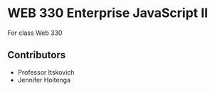 # WEB 330 Enterprise JavaScript II
For class Web 330

## Contributors
* Professor Itskovich
* Jennifer Hoitenga
